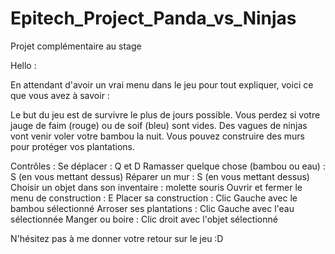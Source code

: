 ﻿# Epitech_Project_Panda_vs_Ninjas
Projet complémentaire au stage


Hello :

En attendant d'avoir un vrai menu dans le jeu pour tout expliquer, voici ce que vous avez à savoir :

Le but du jeu est de survivre le plus de jours possible.
Vous perdez si votre jauge de faim (rouge) ou de soif (bleu) sont vides.
Des vagues de ninjas vont venir voler votre bambou la nuit.
Vous pouvez construire des murs pour protéger vos plantations.

Contrôles :
Se déplacer : Q et D
Ramasser quelque chose (bambou ou eau) : S (en vous mettant dessus)
Réparer un mur : S (en vous mettant dessus)
Choisir un objet dans son inventaire : molette souris
Ouvrir et fermer le menu de construction : E
Placer sa construction : Clic Gauche avec le bambou sélectionné
Arroser ses plantations : Clic Gauche avec l'eau sélectionnée
Manger ou boire : Clic droit avec l'objet sélectionné

N'hésitez pas à me donner votre retour sur le jeu :D